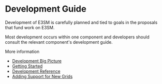 # Development Guide

Development of E3SM is carefully planned and tied to goals in the proposals that fund
work on E3SM.

Most development occurs within one component and developers should consult the
relevant component's development guide.

More information

+ [Development Big Picture](https://acme-climate.atlassian.net/wiki/spaces/DOC/pages/7997024/Development+Big+Picture)
+ [Getting Started](https://acme-climate.atlassian.net/wiki/spaces/DOC/pages/1868455/Development+Getting+Started+Guide)
+ [Development Reference](https://acme-climate.atlassian.net/wiki/spaces/DOC/pages/2523163/Development+Reference)
+ [Adding Support for New Grids](dev-guide/adding-grid-support/index.md)
